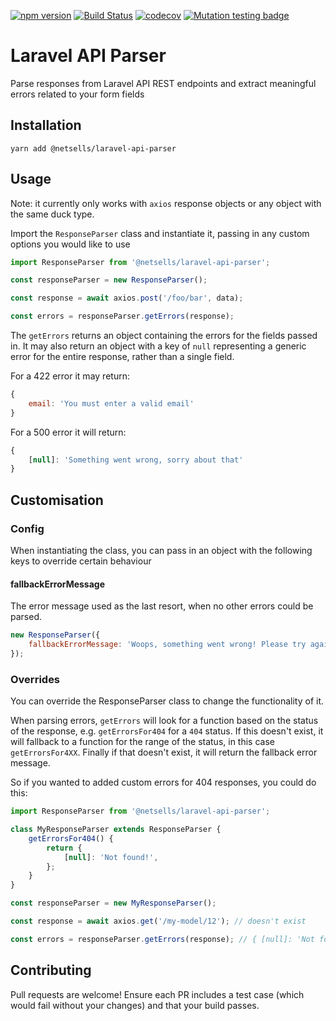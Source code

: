 [![npm version](https://badge.fury.io/js/%40netsells%2Flaravel-api-parser.svg)](https://badge.fury.io/js/%40netsells%2Flaravel-api-parser)
[![Build Status](https://travis-ci.com/netsells/laravel-api-parser.svg?branch=master)](https://travis-ci.com/netsells/laravel-api-parser)
[![codecov](https://codecov.io/gh/netsells/laravel-api-parser/branch/master/graph/badge.svg)](https://codecov.io/gh/netsells/laravel-api-parser)
[![Mutation testing badge](https://badge.stryker-mutator.io/github.com/netsells/laravel-api-parser/master)](https://stryker-mutator.github.io)

# Laravel API Parser

Parse responses from Laravel API REST endpoints and extract meaningful errors
related to your form fields

## Installation

```
yarn add @netsells/laravel-api-parser
```

## Usage

Note: it currently only works with `axios` response objects or any object with
the same duck type.

Import the `ResponseParser` class and instantiate it, passing in any custom
options you would like to use

```javascript
import ResponseParser from '@netsells/laravel-api-parser';

const responseParser = new ResponseParser();

const response = await axios.post('/foo/bar', data);

const errors = responseParser.getErrors(response);
```

The `getErrors` returns an object containing the errors for the fields passed
in. It may also return an object with a key of `null` representing a generic
error for the entire response, rather than a single field.

For a 422 error it may return:

```javascript
{
    email: 'You must enter a valid email'
}
```

For a 500 error it will return:

```javascript
{
    [null]: 'Something went wrong, sorry about that'
}
```

## Customisation

### Config

When instantiating the class, you can pass in an object with the following keys
to override certain behaviour

#### fallbackErrorMessage

The error message used as the last resort, when no other errors could be parsed.

```javascript
new ResponseParser({
    fallbackErrorMessage: 'Woops, something went wrong! Please try again later',
});
```

### Overrides

You can override the ResponseParser class to change the functionality of it.

When parsing errors, `getErrors` will look for a function based on the status of
the response, e.g. `getErrorsFor404` for a `404` status. If this doesn't exist,
it will fallback to a function for the range of the status, in this case
`getErrorsFor4XX`. Finally if that doesn't exist, it will return the fallback
error message.

So if you wanted to added custom errors for 404 responses, you could do this:

```javascript
import ResponseParser from '@netsells/laravel-api-parser';

class MyResponseParser extends ResponseParser {
    getErrorsFor404() {
        return {
            [null]: 'Not found!',
        };
    }
}

const responseParser = new MyResponseParser();

const response = await axios.get('/my-model/12'); // doesn't exist

const errors = responseParser.getErrors(response); // { [null]: 'Not found!' }
```

## Contributing

Pull requests are welcome! Ensure each PR includes a test case (which would fail
without your changes) and that your build passes.
